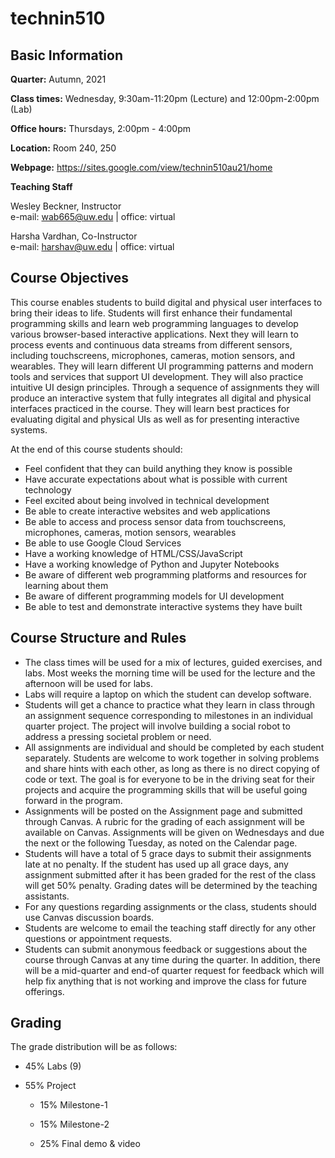 # technin510

## Basic Information

**Quarter:** Autumn, 2021

**Class times:** Wednesday, 9:30am-11:20pm (Lecture) and 12:00pm-2:00pm (Lab)

**Office hours:** Thursdays, 2:00pm - 4:00pm 

**Location:** Room 240, 250 

**Webpage:** https://sites.google.com/view/technin510au21/home

**Teaching Staff**

Wesley Beckner, Instructor <br>
e-mail: wab665@uw.edu | office: virtual

Harsha Vardhan, Co-Instructor <br>
e-mail: harshav@uw.edu | office: virtual

## Course Objectives
This course enables students to build digital and physical user interfaces to bring their ideas to life. Students will first enhance their fundamental programming skills and learn web programming languages to develop various browser-based interactive applications. Next they will learn to process events and continuous data streams from different sensors, including touchscreens, microphones, cameras, motion sensors, and wearables. They will learn different UI programming patterns and modern tools and services that support UI development. They will also practice intuitive UI design principles. Through a sequence of assignments they will produce an interactive system that fully integrates all digital and physical interfaces practiced in the course. They will learn best practices for evaluating digital and physical UIs as well as for presenting interactive systems.

At the end of this course students should:

* Feel confident that they can build anything they know is possible
* Have accurate expectations about what is possible with current technology
* Feel excited about being involved in technical development
* Be able to create interactive websites and web applications
* Be able to access and process sensor data from touchscreens, microphones, cameras, motion sensors, wearables
* Be able to use Google Cloud Services
* Have a working knowledge of HTML/CSS/JavaScript
* Have a working knowledge of Python and Jupyter Notebooks
* Be aware of different web programming platforms and resources for learning about them
* Be aware of different programming models for UI development
* Be able to test and demonstrate interactive systems they have built

## Course Structure and Rules
* The class times will be used for a mix of lectures, guided exercises, and labs. Most weeks the morning time will be used for the lecture and the afternoon will be used for labs.
* Labs will require a laptop on which the student can develop software.
* Students will get a chance to practice what they learn in class through an assignment sequence corresponding to milestones in an individual quarter project. The project will involve building a social robot to address a pressing societal problem or need. 
* All assignments are individual and should be completed by each student separately. Students are welcome to work together in solving problems and share hints with each other, as long as there is no direct copying of code or text. The goal is for everyone to be in the driving seat for their projects and acquire the programming skills that will be useful going forward in the program.
* Assignments will be posted on the Assignment page and submitted through Canvas. A rubric for the grading of each assignment will be available on Canvas. Assignments will be given on Wednesdays and due the next or the following Tuesday, as noted on the Calendar page.
* Students will have a total of 5 grace days to submit their assignments late at no penalty. If the student has used up all grace days, any assignment submitted after it has been graded for the rest of the class will get 50% penalty. Grading dates will be determined by the teaching assistants.
* For any questions regarding assignments or the class, students should use Canvas discussion boards.
* Students are welcome to email the teaching staff directly for any other questions or appointment requests.
* Students can submit anonymous feedback or suggestions about the course through Canvas at any time during the quarter. In addition, there will be a mid-quarter and end-of quarter request for feedback which will help fix anything that is not working and improve the class for future offerings.

## Grading
The grade distribution will be as follows:

* 45% Labs (9)

* 55% Project

  * 15% Milestone-1

  * 15% Milestone-2

  * 25% Final demo & video
